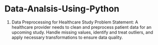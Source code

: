 # Data-Analsis-Using-Python

1. Data Preprocessing for Healthcare Study
Problem Statement: A healthcare provider needs to clean and preprocess patient data for an upcoming study. Handle missing values, identify and treat outliers, and apply necessary transformations to ensure data quality.

